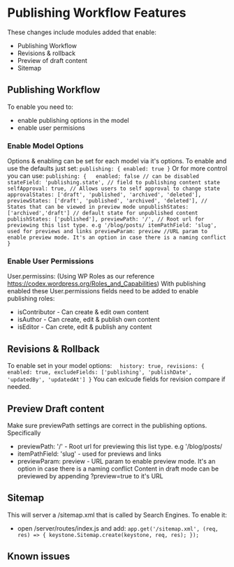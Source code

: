 # Publishing Workflow Features
These changes include modules added that enable:

- Publishing Workflow
- Revisions & rollback
- Preview of draft content
- Sitemap


## Publishing Workflow
To enable you need to:

- enable publishing options in the model
- enable user permisions

### Enable Model Options
Options & enabling can be set for each model via it's options. To enable and use the defaults just set:
` publishing: { enabled: true } `
Or for more control you can use:
` publishing: {  
enabled: false // can be disabled  
stateField: 'publishing.state', // field to publishing content state
selfApproval: true, // Allows users to self approval to change state
approvalStates: ['draft', 'published', 'archived', 'deleted'],
previewStates: ['draft', 'published', 'archived', 'deleted'], // States that can be viewed in preview mode
unpublishStates: ['archived','draft'] // default state for unpublished content
publishStates: ['published'],
previewPath: '/', // Root url for previewing this list type. e.g '/blog/posts/
itemPathField: 'slug', used for previews and links
previewParam: preview //URL param to enable preview mode. It's an option in case there is a naming conflict
} `

### Enable User Permissions
User.permissins: (Using WP Roles as our reference https://codex.wordpress.org/Roles_and_Capabilities)
With publishing enabled these User.permissions fields need to be added to enable publishing roles:
 
 - isContributor - Can create & edit own content
 - isAuthor - Can create, edit & publish own content
 - isEditor - Can crete, edit & publish any content

## Revisions & Rollback
To enable set in your model options:
`   history: true,
    revisions: {
        enabled: true,
        excludeFields: ['publishing', 'publishDate', 'updatedBy', 'updatedAt']
     }
  `
You can exlcude fields for revision compare if needed.

## Preview Draft content
Make sure previewPath settings are correct in the publishing options. Specifically 

- previewPath: '/' - Root url for previewing this list type. e.g '/blog/posts/
- itemPathField: 'slug' - used for previews and links
- previewParam: preview - URL param to enable preview mode. It's an option in case there is a naming conflict
Content in draft mode can be previewed by appending ?preview=true to it's URL

## Sitemap
This will server a /sitemap.xml that is called by Search Engines. To enable it:
- open /server/routes/index.js and add:
`app.get('/sitemap.xml', (req, res) => { keystone.Sitemap.create(keystone, req, res); });`

## Known issues

